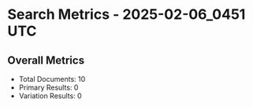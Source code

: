 # Search Metrics - 2025-02-06_0451 UTC

## Overall Metrics
- Total Documents: 10
- Primary Results: 0
- Variation Results: 0
